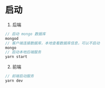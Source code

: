 # 启动

1. 后端

```js
// 启动 mongo 数据库
mongod
// 客户端连接数据库，本地查看数据库信息，可以不启动
mongo
// 启动本地后端服务
yarn start
```

2. 前端

```js
// 前端启动服务
yarn dev
```
